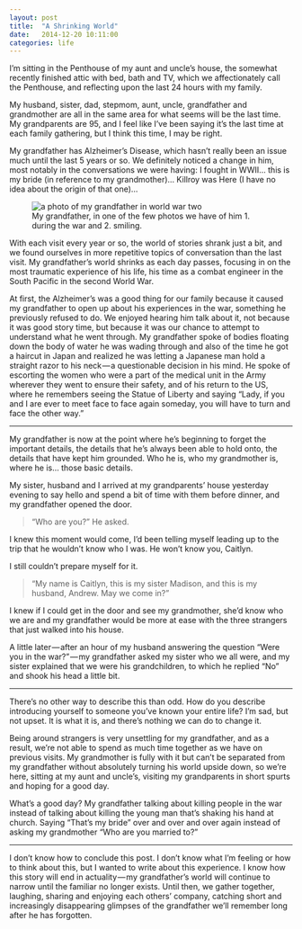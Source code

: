```yaml
---
layout: post
title:  "A Shrinking World"
date:   2014-12-20 10:11:00
categories: life
---
```


I’m sitting in the Penthouse of my aunt and uncle’s house, the somewhat recently finished attic with bed, bath and TV, which we affectionately call the Penthouse, and reflecting upon the last 24 hours with my family.

My husband, sister, dad, stepmom, aunt, uncle, grandfather and grandmother are all in the same area for what seems will be the last time. My grandparents are 95, and I feel like I’ve been saying it’s the last time at each family gathering, but I think this time, I may be right.

My grandfather has Alzheimer’s Disease, which hasn’t really been an issue much until the last 5 years or so. We definitely noticed a change in him, most notably in the conversations we were having: I fought in WWII… this is my bride (in reference to my grandmother)… Killroy was Here (I have no idea about the origin of that one)…

<figure>
	<img src="../../img/granddad-carney.jpeg"/ alt="a photo of my grandfather in world war two">
	<figcaption>My grandfather, in one of the few photos we have of him 1. during the war and 2. smiling.</figcaption>
</figure>

With each visit every year or so, the world of stories shrank just a bit, and we found ourselves in more repetitive topics of conversation than the last visit. My grandfather’s world shrinks as each day passes, focusing in on the most traumatic experience of his life, his time as a combat engineer in the South Pacific in the second World War.

At first, the Alzheimer’s was a good thing for our family because it caused my grandfather to open up about his experiences in the war, something he previously refused to do. We enjoyed hearing him talk about it, not because it was good story time, but because it was our chance to attempt to understand what he went through. My grandfather spoke of bodies floating down the body of water he was wading through and also of the time he got a haircut in Japan and realized he was letting a Japanese man hold a straight razor to his neck — a questionable decision in his mind. He spoke of escorting the women who were a part of the medical unit in the Army wherever they went to ensure their safety, and of his return to the US, where he remembers seeing the Statue of Liberty and saying “Lady, if you and I are ever to meet face to face again someday, you will have to turn and face the other way.”

***

My grandfather is now at the point where he’s beginning to forget the important details, the details that he’s always been able to hold onto, the details that have kept him grounded. Who he is, who my grandmother is, where he is… those basic details.

My sister, husband and I arrived at my grandparents’ house yesterday evening to say hello and spend a bit of time with them before dinner, and my grandfather opened the door.

> “Who are you?” He asked.

I knew this moment would come, I’d been telling myself leading up to the trip that he wouldn’t know who I was.
He won’t know you, Caitlyn.

I still couldn’t prepare myself for it.

> “My name is Caitlyn, this is my sister Madison, and this is my husband, Andrew. May we come in?”

I knew if I could get in the door and see my grandmother, she’d know who we are and my grandfather would be more at ease with the three strangers that just walked into his house.

A little later — after an hour of my husband answering the question “Were you in the war?” — my grandfather asked my sister who we all were, and my sister explained that we were his grandchildren, to which he replied “No” and shook his head a little bit.

***

There’s no other way to describe this than odd. How do you describe introducing yourself to someone you’ve known your entire life? I’m sad, but not upset. It is what it is, and there’s nothing we can do to change it.

Being around strangers is very unsettling for my grandfather, and as a result, we’re not able to spend as much time together as we have on previous visits. My grandmother is fully with it but can’t be separated from my grandfather without absolutely turning his world upside down, so we’re here, sitting at my aunt and uncle’s, visiting my grandparents in short spurts and hoping for a good day.

What’s a good day? My grandfather talking about killing people in the war instead of talking about killing the young man that’s shaking his hand at church. Saying “That’s my bride” over and over and over again instead of asking my grandmother “Who are you married to?”

***

I don’t know how to conclude this post. I don’t know what I’m feeling or how to think about this, but I wanted to write about this experience. I know how this story will end in actuality — my grandfather’s world will continue to narrow until the familiar no longer exists. Until then, we gather together, laughing, sharing and enjoying each others’ company, catching short and increasingly disappearing glimpses of the grandfather we’ll remember long after he has forgotten.